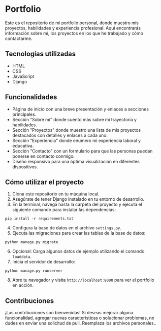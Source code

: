 
# Portfolio

Este es el repositorio de mi portfolio personal, donde muestro mis proyectos, habilidades y experiencia profesional. Aquí encontrarás información sobre mí, los proyectos en los que he trabajado y cómo contactarme.

## Tecnologías utilizadas

- HTML
- CSS
- JavaScript
- Django

## Funcionalidades

- Página de inicio con una breve presentación y enlaces a secciones principales.
- Sección "Sobre mí" donde cuento más sobre mi trayectoria y habilidades.
- Sección "Proyectos" donde muestro una lista de mis proyectos destacados con detalles y enlaces a cada uno.
- Sección "Experiencia" donde enumero mi experiencia laboral y educativa.
- Sección "Contacto" con un formulario para que las personas puedan ponerse en contacto conmigo.
- Diseño responsivo para una óptima visualización en diferentes dispositivos.

## Cómo utilizar el proyecto

1. Clona este repositorio en tu máquina local.
2. Asegúrate de tener Django instalado en tu entorno de desarrollo.
3. En la terminal, navega hasta la carpeta del proyecto y ejecuta el siguiente comando para instalar las dependencias:

```shell
pip install -r requirements.txt
```

4. Configura la base de datos en el archivo `settings.py`.
5. Ejecuta las migraciones para crear las tablas de la base de datos:

```shell
python manage.py migrate
```

6. Opcional: Carga algunos datos de ejemplo utilizando el comando `loaddata`.
7. Inicia el servidor de desarrollo:

```shell
python manage.py runserver
```

8. Abre tu navegador y visita `http://localhost:8000` para ver el portfolio en acción.

## Contribuciones

¡Las contribuciones son bienvenidas! Si deseas mejorar alguna funcionalidad, agregar nuevas características o solucionar problemas, no dudes en enviar una solicitud de pull.
Reemplaza los archivos personales..
